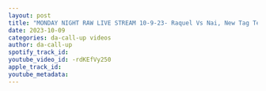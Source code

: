 ```yaml
---
layout: post
title: "MONDAY NIGHT RAW LIVE STREAM 10-9-23- Raquel Vs Nai, New Tag Team Champions"
date: 2023-10-09
categories: da-call-up videos
author: da-call-up
spotify_track_id: 
youtube_video_id: -rdKEfVy250
apple_track_id: 
youtube_metadata: 
---
```

